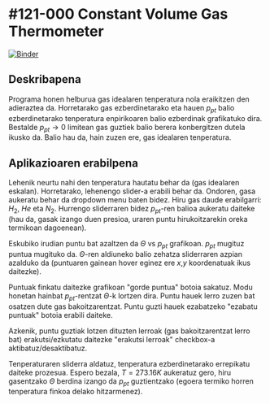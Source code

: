 # #121-000 Constant Volume Gas Thermometer

[![Binder](https://mybinder.org/badge_logo.svg)](https://mybinder.org/v2/gh/Ikergym/MinervaLab/7da11ec6d08014af702ea7892b24ffdc6896ba85?filepath=apps%2Fideal_gas%2FConstant%20Volume%20Gas%20Thermometer.ipynb)



## Deskribapena
Programa honen helburua gas idealaren tenperatura nola eraikitzen den adieraztea da. Horretarako gas ezberdinetarako eta hauen $p_{pt}$ balio ezberdinetarako tenperatura enpirikoaren balio ezberdinak grafikatuko dira. Bestalde $p_{pt} \rightarrow 0$ limitean gas guztiek balio berera konbergitzen dutela ikusko da. Balio hau da, hain zuzen ere, gas idealaren tenperatura.

## Aplikazioaren erabilpena
Lehenik neurtu nahi den tenperatura hautatu behar da (gas idealaren eskalan). Horretarako, lehenengo slider-a erabili behar da. Ondoren, gasa aukeratu behar da dropdown menu baten bidez. Hiru gas daude erabilgarri: $H_2$, $He$ eta $N_2$. Hurrengo sliderraren bidez $p_{pt}$-ren balioa aukeratu daiteke (hau da, gasak izango duen presioa, uraren puntu hirukoitzarekin oreka termikoan dagoenean).

Eskubiko irudian puntu bat azaltzen da $\Theta$ vs $p_{pt}$ grafikoan. $p_{pt}$ mugituz puntua mugituko da. $\Theta$-ren aldiuneko balio zehatza sliderraren azpian azalduko da (puntuaren gainean hover eginez ere $x$,$y$ koordenatuak ikus daitezke).

Puntuak finkatu daitezke grafikoan "gorde puntua" botoia sakatuz. Modu honetan hainbat $p_{pt}$-rentzat $\Theta$-k lortzen dira. Puntu hauek lerro zuzen bat osatzen dute gas bakoitzarentzat. Puntu guzti hauek ezabatzeko "ezabatu puntuak" botoia erabili daiteke.

Azkenik, puntu guztiak lotzen dituzten lerroak (gas bakoitzarentzat lerro bat) erakutsi/ezkutatu daitezke "erakutsi lerroak" checkbox-a aktibatuz/desaktibatuz.

Tenperaturaren sliderra aldatuz, tenperatura ezberdinetarako errepikatu daiteke prozesua. Espero bezala, $T=273.16K$ aukeratuz gero, hiru gasentzako $\Theta$ berdina izango da $p_{pt}$ guztientzako (egoera termiko horren tenperatura finkoa delako hitzarmenez).
